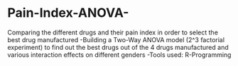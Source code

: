 # Pain-Index-ANOVA-
Comparing the different drugs and their pain index in order to select the best drug manufactured -Building a Two-Way ANOVA model (2^3 factorial experiment) to find out the best drugs out of the 4 drugs manufactured and various interaction effects on different genders -Tools used: R-Programming
